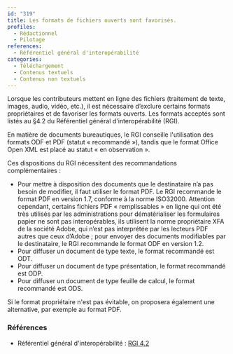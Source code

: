 ```yaml
---
id: "319"
title: Les formats de fichiers ouverts sont favorisés.
profiles:
  - Rédactionnel
  - Pilotage
references:
  - Référentiel général d'interopérabilité
categories:
  - Téléchargement
  - Contenus textuels
  - Contenus non textuels
---
```


Lorsque les contributeurs mettent en ligne des fichiers (traitement de texte, images, audio, vidéo, etc.), il est nécessaire d’exclure certains formats propriétaires et de favoriser les formats ouverts. Les formats acceptés sont listés au §4.2 du Référentiel général d'interopérabilité (RGI).

En matière de documents bureautiques, le RGI conseille l'utilisation des formats ODF et PDF (statut « recommandé »), tandis que le format Office Open XML est placé au statut « en observation ».

Ces dispositions du RGI nécessitent des recommandations complémentaires :

* Pour mettre à disposition des documents que le destinataire n’a pas besoin de modifier, il faut utiliser le format PDF. Le RGI recommande le format PDF en version 1.7, conforme à la norme ISO32000. Attention cependant, certains fichiers PDF « remplissables » en ligne qui ont été très utilisés par les administrations pour dématérialiser les formulaires papier ne sont pas interopérables, ils utilisent la norme propriétaire XFA de la société Adobe, qui n’est pas interprétée par les lecteurs PDF autres que ceux d’Adobe ; pour envoyer des documents modifiables par le destinataire, le RGI recommande le format ODF en version 1.2.
* Pour diffuser un document de type texte, le format recommandé est ODT.
* Pour diffuser un document de type présentation, le format recommandé est ODP.
* Pour diffuser un document de type feuille de calcul, le format recommandé est ODS.

Si le format propriétaire n'est pas évitable, on proposera également une alternative, par exemple au format PDF.

### Références

* Référentiel général d'interopérabilité : [RGI 4.2](https://references.modernisation.gouv.fr/interoperabilite)
